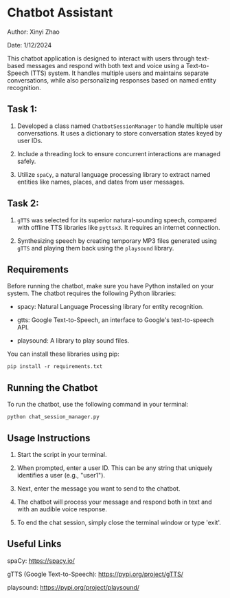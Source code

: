 # Chatbot Assistant

Author: Xinyi Zhao

Date: 1/12/2024

This chatbot application is designed to interact with users through text-based messages and respond with both text and voice using a Text-to-Speech (TTS) system. 
It handles multiple users and maintains separate conversations, while also personalizing responses based on named entity recognition.

## Task 1:

1. Developed a class named `ChatbotSessionManager` to handle multiple user conversations. It uses a dictionary to store conversation states keyed by user IDs.

2. Include a threading lock to ensure concurrent interactions are managed safely.

3. Utilize `spaCy`, a natural language processing library to extract named entities like names, places, and dates from user messages.

## Task 2:
1. `gTTS` was selected for its superior natural-sounding speech, compared with offline TTS libraries like `pyttsx3`. It requires an internet connection.

2. Synthesizing speech by creating temporary MP3 files generated using `gTTS` and playing them back using the `playsound` library.


## Requirements
Before running the chatbot, make sure you have Python installed on your system. The chatbot requires the following Python libraries:

- spacy: Natural Language Processing library for entity recognition.

- gtts: Google Text-to-Speech, an interface to Google's text-to-speech API.

- playsound: A library to play sound files.

You can install these libraries using pip:

```{bash}
pip install -r requirements.txt
```

## Running the Chatbot
To run the chatbot, use the following command in your terminal:

```{bash}
python chat_session_manager.py
```


## Usage Instructions
1. Start the script in your terminal.

2. When prompted, enter a user ID. This can be any string that uniquely identifies a user (e.g., "user1").

3. Next, enter the message you want to send to the chatbot.

4. The chatbot will process your message and respond both in text and with an audible voice response.

5. To end the chat session, simply close the terminal window or type 'exit'.



## Useful Links

spaCy: https://spacy.io/

gTTS (Google Text-to-Speech): https://pypi.org/project/gTTS/

playsound: https://pypi.org/project/playsound/
